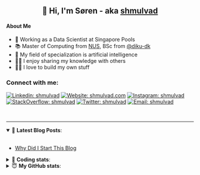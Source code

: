<h2 align="center">
	👋 Hi, I'm Søren - aka <a href="https://shmulvad.com">shmulvad</a>
</h2>

#### About Me
- 🤖 Working as a Data Scientist at Singapore Pools
- 📚 Master of Computing from [NUS], BSc from [@diku-dk]
- 🧠 My field of specialization is artificial intelligence
- 👨‍🏫 I enjoy sharing my knowledge with others
- 👨‍💻 I love to build my own stuff

### Connect with me:

[![Linkedin: shmulvad](https://img.shields.io/badge/shmulvad-blue?style=flat&logo=Linkedin&logoColor=white)][linkedin]
[![Website: shmulvad.com](https://img.shields.io/badge/shmulvad.com-47CCCC?&style=flat&logo=Google-Chrome&logoColor=white)][website]
[![Instagram: shmulvad](https://img.shields.io/badge/-@shmulvad-purple?style=flat&logo=Instagram&logoColor=white)][instagram]
[![StackOverflow: shmulvad](https://img.shields.io/badge/shmulvad-FE7A16?style=flat&logo=stack-overflow&logoColor=white)][stackOverflow]
[![Twitter: shmulvad](https://img.shields.io/badge/@shmulvad-1ca0f1?style=flat&logo=twitter&logoColor=white)][twitter]
[![Email: shmulvad](https://img.shields.io/badge/shmulvad-D14836?style=flat&logo=gmail&logoColor=white)][mail]

<br />

---

<details open>
 <summary>📕 <b>Latest Blog Posts</b>: </summary>

<br>

<!-- BLOG-POST-LIST:START -->
- [Why Did I Start This Blog](https://shmulvad.com/blog/why-did-start-this-blog)
<!-- BLOG-POST-LIST:END -->

</details>

<!-- --- -->

<details>
 <summary>🤖 <b>Coding stats</b>: </summary>

<br>

NOTE: Doesn't track coding at work or work done in environments such as Jupyter Notebooks.

<!--START_SECTION:waka-->
![Code Time](http://img.shields.io/badge/Code%20Time-1%2C591%20hrs%2048%20mins-blue)

**I'm a Night 🦉** 

```text
🌞 Morning    73 commits     ██░░░░░░░░░░░░░░░░░░░░░░░   8.67% 
🌆 Daytime    270 commits    ████████░░░░░░░░░░░░░░░░░   32.07% 
🌃 Evening    310 commits    █████████░░░░░░░░░░░░░░░░   36.82% 
🌙 Night      189 commits    █████░░░░░░░░░░░░░░░░░░░░   22.45%

```


📊 **This Week I Spent My Time On** 

```text
💬 Programming Languages: 
Other                    3 hrs 38 mins       ██████████████████████░░░   90.83% 
HTML                     16 mins             █░░░░░░░░░░░░░░░░░░░░░░░░   6.73% 
Python                   5 mins              ░░░░░░░░░░░░░░░░░░░░░░░░░   2.44%

🔥 Editors: 
Zsh                      3 hrs 38 mins       ██████████████████████░░░   90.83% 
Sublime Text             22 mins             ██░░░░░░░░░░░░░░░░░░░░░░░   9.17%

🐱‍💻 Projects: 
django-wedding-website   1 hr 36 mins        ██████████░░░░░░░░░░░░░░░   40.1% 
snastack                 48 mins             █████░░░░░░░░░░░░░░░░░░░░   20.24% 
Terminal                 37 mins             ████░░░░░░░░░░░░░░░░░░░░░   15.75% 
Unknown Project          16 mins             █░░░░░░░░░░░░░░░░░░░░░░░░   6.73% 
overvaagning-sender      12 mins             █░░░░░░░░░░░░░░░░░░░░░░░░   5.39%

```


 Last Updated on 30/10/2022 18:50:39 UTC
<!--END_SECTION:waka-->

</details>

<!-- --- -->

<details>
 <summary>😇 <b>My GitHub stats</b>: </summary>

<br>

<img align="left" alt="shmulvad's Github Stats" src="https://github-readme-stats.vercel.app/api?username=shmulvad&show_icons=true&hide_border=true" />

</details>



[website]: https://shmulvad.com
[twitter]: https://twitter.com/shmulvad
[linkedin]: https://linkedin.com/in/shmulvad
[instagram]: https://instagram.com/shmulvad
[stackOverflow]: https://stackoverflow.com/users/9248793/shmulvad
[mail]: mailto:shmulvad@gmail.com
[@diku-dk]: https://github.com/diku-dk
[github]: https://github.com/shmulvad
[NUS]: https://www.nus.edu.sg